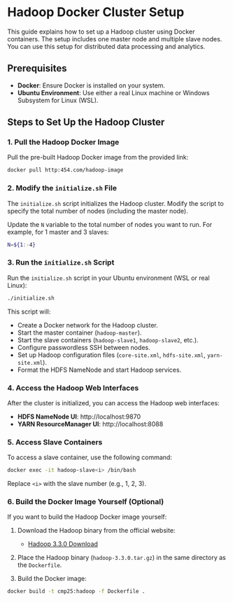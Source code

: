 # Hadoop Docker Cluster Setup

This guide explains how to set up a Hadoop cluster using Docker containers. The setup includes one master node and multiple slave nodes. You can use this setup for distributed data processing and analytics.

## Prerequisites

- **Docker**: Ensure Docker is installed on your system.
- **Ubuntu Environment**: Use either a real Linux machine or Windows Subsystem for Linux (WSL).

## Steps to Set Up the Hadoop Cluster

### 1. Pull the Hadoop Docker Image

Pull the pre-built Hadoop Docker image from the provided link:

```bash
docker pull http:454.com/hadoop-image
```

### 2. Modify the `initialize.sh` File

The `initialize.sh` script initializes the Hadoop cluster. Modify the script to specify the total number of nodes (including the master node).

Update the `N` variable to the total number of nodes you want to run. For example, for 1 master and 3 slaves:

```bash
N=${1:-4}
```

### 3. Run the `initialize.sh` Script

Run the `initialize.sh` script in your Ubuntu environment (WSL or real Linux):

```bash
./initialize.sh
```

This script will:

- Create a Docker network for the Hadoop cluster.
- Start the master container (`hadoop-master`).
- Start the slave containers (`hadoop-slave1`, `hadoop-slave2`, etc.).
- Configure passwordless SSH between nodes.
- Set up Hadoop configuration files (`core-site.xml`, `hdfs-site.xml`, `yarn-site.xml`).
- Format the HDFS NameNode and start Hadoop services.

### 4. Access the Hadoop Web Interfaces

After the cluster is initialized, you can access the Hadoop web interfaces:

- **HDFS NameNode UI**: http://localhost:9870
- **YARN ResourceManager UI**: http://localhost:8088

### 5. Access Slave Containers

To access a slave container, use the following command:

```bash
docker exec -it hadoop-slave<i> /bin/bash
```

Replace `<i>` with the slave number (e.g., 1, 2, 3).

### 6. Build the Docker Image Yourself (Optional)

If you want to build the Hadoop Docker image yourself:

1. Download the Hadoop binary from the official website:

   - [Hadoop 3.3.0 Download](https://hadoop.apache.org/release/3.3.0.html)

2. Place the Hadoop binary (`hadoop-3.3.0.tar.gz`) in the same directory as the `Dockerfile`.

3. Build the Docker image:

```bash
docker build -t cmp25:hadoop -f Dockerfile .
```

